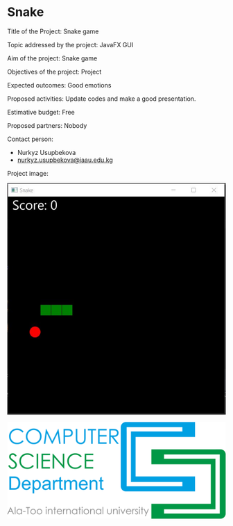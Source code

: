 # Snake

Title of the Project: Snake game

Topic addressed by the project: JavaFX GUI

Aim of the project: Snake game

Objectives of the project: Project 

Expected outcomes: Good emotions

Proposed activities: Update codes and make a good presentation. 

Estimative budget: Free

Proposed partners: Nobody

Contact person:
- Nurkyz Usupbekova
- nurkyz.usupbekova@iaau.edu.kg

Project image:

![Image of project](https://github.com/nusya300/Snake/blob/master/image.JPG)

![Image of project](https://github.com/nusya300/Snake/blob/master/cs.png)
